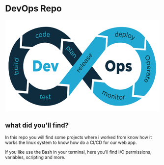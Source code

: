 # DevOps Repo
<p align="center">
    <img src="devops.png" alt="DevOps" height="300" width="700">
</p>

## what did you'll find?
In this repo you will find some projects where i worked from know how it works the linux system to know how do a CI/CD for our web app.

If you like use the Bash in your terminal, here you'll find I/O permissions, variables, scripting and more.